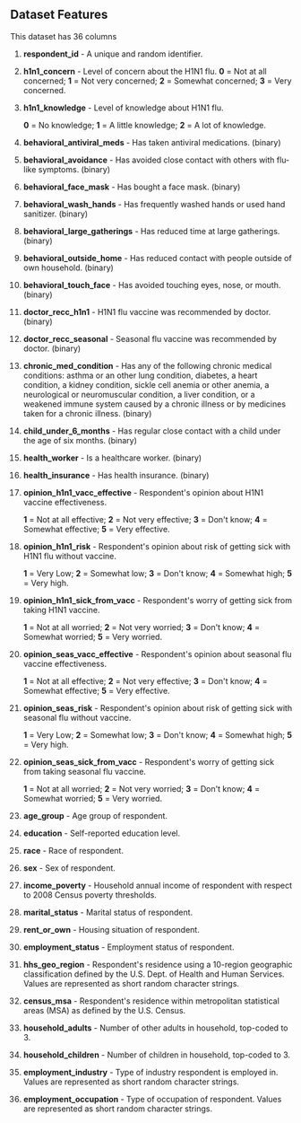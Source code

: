 ## Dataset Features

This dataset has 36 columns

1. **respondent_id** - A unique and random identifier.
2. **h1n1_concern** - Level of concern about the H1N1 flu.
        **0** = Not at all concerned; **1** = Not very concerned; **2** = Somewhat concerned; **3** = Very concerned.

3. **h1n1_knowledge** - Level of knowledge about H1N1 flu.

    **0** = No knowledge; **1** = A little knowledge; **2** = A lot of knowledge.

4. **behavioral_antiviral_meds** - Has taken antiviral medications. (binary)
5. **behavioral_avoidance** - Has avoided close contact with others with flu-like symptoms. (binary)
6. **behavioral_face_mask** - Has bought a face mask. (binary)
7. **behavioral_wash_hands** - Has frequently washed hands or used hand sanitizer. (binary)
8. **behavioral_large_gatherings** - Has reduced time at large gatherings. (binary)
9. **behavioral_outside_home** - Has reduced contact with people outside of own household. (binary)
10. **behavioral_touch_face** - Has avoided touching eyes, nose, or mouth. (binary)
11. **doctor_recc_h1n1** - H1N1 flu vaccine was recommended by doctor. (binary)
12. **doctor_recc_seasonal** - Seasonal flu vaccine was recommended by doctor. (binary)
13. **chronic_med_condition** - Has any of the following chronic medical conditions: asthma or an other lung condition, diabetes, a heart condition, a kidney condition, sickle cell anemia or other anemia, a neurological or neuromuscular condition, a liver condition, or a weakened immune system caused by a chronic illness or by medicines taken for a chronic illness. (binary)
14. **child_under_6_months** - Has regular close contact with a child under the age of six months. (binary)
15. **health_worker** - Is a healthcare worker. (binary)
16. **health_insurance** - Has health insurance. (binary)
17. **opinion_h1n1_vacc_effective** - Respondent's opinion about H1N1 vaccine effectiveness.

    **1** = Not at all effective; **2** = Not very effective; **3** = Don't know; **4** = Somewhat effective; **5** = Very effective.

18. **opinion_h1n1_risk** - Respondent's opinion about risk of getting sick with H1N1 flu without vaccine.

    **1** = Very Low; **2** = Somewhat low; **3** = Don't know; **4** = Somewhat high; **5** = Very high.

19. **opinion_h1n1_sick_from_vacc** - Respondent's worry of getting sick from taking H1N1 vaccine.

    **1** = Not at all worried; **2** = Not very worried; **3** = Don't know; **4** = Somewhat worried; **5** = Very worried.

20. **opinion_seas_vacc_effective** - Respondent's opinion about seasonal flu vaccine effectiveness.

    **1** = Not at all effective; **2** = Not very effective; **3** = Don't know; **4** = Somewhat effective; **5** = Very effective.

21. **opinion_seas_risk** - Respondent's opinion about risk of getting sick with seasonal flu without vaccine.

    **1** = Very Low; **2** = Somewhat low; **3** = Don't know; **4** = Somewhat high; **5** = Very high.

22. **opinion_seas_sick_from_vacc** - Respondent's worry of getting sick from taking seasonal flu vaccine.

    **1** = Not at all worried; **2** = Not very worried; **3** = Don't know; **4** = Somewhat worried; **5** = Very worried.

23. **age_group** - Age group of respondent.
24. **education** - Self-reported education level.
25. **race** - Race of respondent.
26. **sex** - Sex of respondent.
27. **income_poverty** - Household annual income of respondent with respect to 2008 Census poverty thresholds.
28. **marital_status** - Marital status of respondent.
29. **rent_or_own** - Housing situation of respondent.
30. **employment_status** - Employment status of respondent.
31. **hhs_geo_region** - Respondent's residence using a 10-region geographic classification defined by the U.S. Dept. of Health and Human Services. Values are represented as short random character strings.
32. **census_msa** - Respondent's residence within metropolitan statistical areas (MSA) as defined by the U.S. Census.
33. **household_adults** - Number of other adults in household, top-coded to 3.
34. **household_children** - Number of children in household, top-coded to 3.
35. **employment_industry** - Type of industry respondent is employed in. Values are represented as short random character strings.
36. **employment_occupation** - Type of occupation of respondent. Values are represented as short random character strings.
